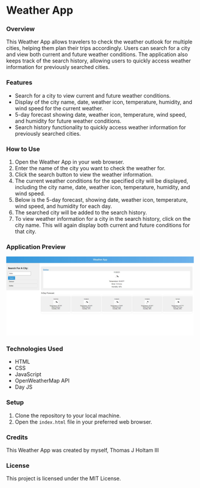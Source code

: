 # Weather App

### Overview

This Weather App allows travelers to check the weather outlook for multiple cities, helping them plan their trips accordingly. Users can search for a city and view both current and future weather conditions. The application also keeps track of the search history, allowing users to quickly access weather information for previously searched cities.

### Features

- Search for a city to view current and future weather conditions.
- Display of the city name, date, weather icon, temperature, humidity, and wind speed for the current weather.
- 5-day forecast showing date, weather icon, temperature, wind speed, and humidity for future weather conditions.
- Search history functionality to quickly access weather information for previously searched cities.

### How to Use

1. Open the Weather App in your web browser.
2. Enter the name of the city you want to check the weather for.
3. Click the search button to view the weather information.
4. The current weather conditions for the specified city will be displayed, including the city name, date, weather icon, temperature, humidity, and wind speed.
5. Below is the 5-day forecast, showing date, weather icon, temperature, wind speed, and humidity for each day.
6. The searched city will be added to the search history.
7. To view weather information for a city in the search history, click on the city name. This will again display both current and future conditions for that city.

### Application Preview
![Preview of the Weather Application showing Weather conditions and 5 day forecast.](/Assets/Weather_App.jpg) 

### Technologies Used

- HTML
- CSS
- JavaScript
- OpenWeatherMap API 
- Day JS

### Setup

1. Clone the repository to your local machine.
2. Open the `index.html` file in your preferred web browser.

### Credits
This Weather App was created by myself, Thomas J Holtam III

### License
This project is licensed under the MIT License.